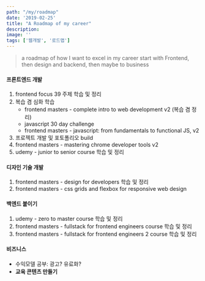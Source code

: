```yaml
---
path: "/my/roadmap"
date: '2019-02-25'
title: "A Roadmap of my career"
description: 
image: ''
tags: ['웹개발', '로드맵']
---
```

> a roadmap of how I want to excel in my career
> start with Frontend, then design and backend, then maybe to business

#### 프론트엔드 개발
1. frontend focus 39 주제 학습 및 정리
2. 복습 겸 심화 학습
    - frontend masters - complete intro to web development v2 (복습 겸 정리)
    - javascript 30 day challenge
    - frontend masters - javascript: from fundamentals to functional JS, v2
3. 프로젝트 개발 및 포토폴리오 build
4. frontend masters - mastering chrome developer tools v2
5. udemy - junior to senior course 학습 및 정리

#### 디자인 기술 개발
1. frontend masters - design for developers 학습 및 정리
2. frontend masters - css grids and flexbox for responsive web design
    
#### 백엔드 붙이기
1. udemy - zero to master course 학습 및 정리
2. frontend masters - fullstack for frontend engineers course 학습 및 정리
3. frontend masters - fullstack for frontend engineers 2 course 학습 및 정리

#### 비즈니스
- 수익모델 공부: 광고? 유료화?
- __교육 콘텐츠 만들기__